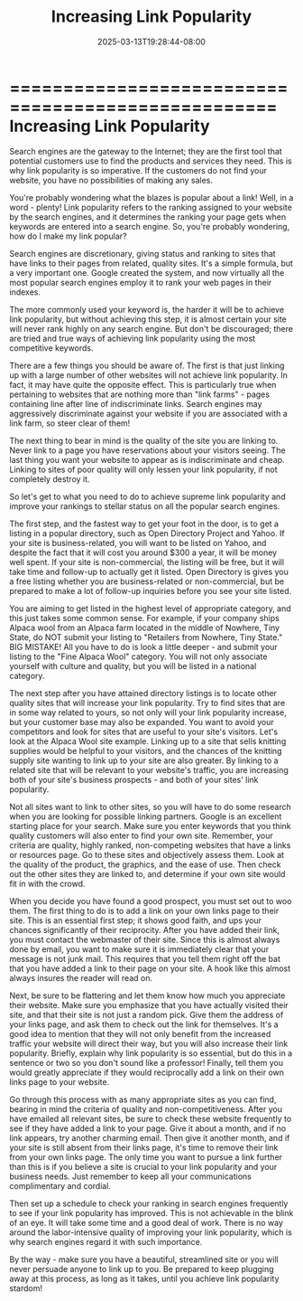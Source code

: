 ﻿---
title: "Increasing Link Popularity"
date: 2025-03-13T19:28:44-08:00
description: "10 search engine articles Tips for Web Success"
featured_image: "/images/10 search engine articles.jpg"
tags: ["10 search engine articles"]
---

===================================================
Increasing Link Popularity
===================================================

Search engines are the gateway to the Internet; they are
the first tool that potential customers use to find the
products and services they need. This is why link
popularity is so imperative. If the customers do not find
your website, you have no possibilities of making any
sales.

You're probably wondering what the blazes is popular about
a link! Well, in a word - plenty! Link popularity refers to
the ranking assigned to your website by the search engines,
and it determines the ranking your page gets when keywords
are entered into a search engine. So, you're probably
wondering, how do I make my link popular?

Search engines are discretionary, giving status and ranking
to sites that have links to their pages from related,
quality sites. It's a simple formula, but a very important
one. Google created the system, and now virtually all the
most popular search engines employ it to rank your web
pages in their indexes.

The more commonly used your keyword is, the harder it will
be to achieve link popularity, but without achieving this
step, it is almost certain your site will never rank highly
on any search engine. But don't be discouraged; there are
tried and true ways of achieving link popularity using the
most competitive keywords.

There are a few things you should be aware of. The first is
that just linking up with a large number of other websites
will not achieve link popularity. In fact, it may have
quite the opposite effect. This is particularly true when
pertaining to websites that are nothing more than "link
farms" - pages containing line after line of indiscriminate
links. Search engines may aggressively discriminate against
your website if you are associated with a link farm, so
steer clear of them!

The next thing to bear in mind is the quality of the site
you are linking to. Never link to a page you have
reservations about your visitors seeing. The last thing you
want your website to appear as is indiscriminate and cheap.
Linking to sites of poor quality will only lessen your link
popularity, if not completely destroy it.

So let's get to what you need to do to achieve supreme link
popularity and improve your rankings to stellar status on
all the popular search engines.

The first step, and the fastest way to get your foot in the
door, is to get a listing in a popular directory, such as
Open Directory Project and Yahoo. If your site is
business-related, you will want to be listed on Yahoo, and
despite the fact that it will cost you around $300 a year,
it will be money well spent. If your site is
non-commercial, the listing will be free, but it will take
time and follow-up to actually get it listed. Open
Directory is gives you a free listing whether you are
business-related or non-commercial, but be prepared to make
a lot of follow-up inquiries before you see your site
listed.

You are aiming to get listed in the highest level of
appropriate category, and this just takes some common
sense. For example, if your company ships Alpaca wool from
an Alpaca farm located in the middle of Nowhere, Tiny
State, do NOT submit your listing to "Retailers from
Nowhere, Tiny State." BIG MISTAKE! All you have to do is
look a little deeper - and submit your listing to the "Fine
Alpaca Wool" category. You will not only associate yourself
with culture and quality, but you will be listed in a
national category.

The next step after you have attained directory listings is
to locate other quality sites that will increase your link
popularity. Try to find sites that are in some way related
to yours, so not only will your link popularity increase,
but your customer base may also be expanded. You want to
avoid your competitors and look for sites that are useful
to your site's visitors. Let's look at the Alpaca Wool site
example. Linking up to a site that sells knitting supplies
would be helpful to your visitors, and the chances of the
knitting supply site wanting to link up to your site are
also greater. By linking to a related site that will be
relevant to your website's traffic, you are increasing both
of your site's business prospects - and both of your sites'
link popularity.

Not all sites want to link to other sites, so you will have
to do some research when you are looking for possible
linking partners. Google is an excellent starting place for
your search. Make sure you enter keywords that you think
quality customers will also enter to find your own site.
Remember, your criteria are quality, highly ranked,
non-competing websites that have a links or resources page.
Go to these sites and objectively assess them. Look at the
quality of the product, the graphics, and the ease of use.
Then check out the other sites they are linked to, and
determine if your own site would fit in with the crowd.

When you decide you have found a good prospect, you must
set out to woo them. The first thing to do is to add a link
on your own links page to their site. This is an essential
first step; it shows good faith, and ups your chances
significantly of their reciprocity. After you have added
their link, you must contact the webmaster of their site.
Since this is almost always done by email, you want to make
sure it is immediately clear that your message is not junk
mail. This requires that you tell them right off the bat
that you have added a link to their page on your site. A
hook like this almost always insures the reader will read
on.

Next, be sure to be flattering and let them know how much
you appreciate their website. Make sure you emphasize that
you have actually visited their site, and that their site
is not just a random pick. Give them the address of your
links page, and ask them to check out the link for
themselves. It's a good idea to mention that they will not
only benefit from the increased traffic your website will
direct their way, but you will also increase their link
popularity. Briefly, explain why link popularity is so
essential, but do this in a sentence or two so you don't
sound like a professor! Finally, tell them you would
greatly appreciate if they would reciprocally add a link on
their own links page to your website.

Go through this process with as many appropriate sites as
you can find, bearing in mind the criteria of quality and
non-competitiveness. After you have emailed all relevant
sites, be sure to check these website frequently to see if
they have added a link to your page. Give it about a month,
and if no link appears, try another charming email. Then
give it another month, and if your site is still absent
from their links page, it's time to remove their link from
your own links page. The only time you want to pursue a
link further than this is if you believe a site is crucial
to your link popularity and your business needs. Just
remember to keep all your communications complimentary and
cordial.

Then set up a schedule to check your ranking in search
engines frequently to see if your link popularity has
improved. This is not achievable in the blink of an eye. It
will take some time and a good deal of work. There is no
way around the labor-intensive quality of improving your
link popularity, which is why search engines regard it with
such importance.

By the way - make sure you have a beautiful, streamlined
site or you will never persuade anyone to link up to you.
Be prepared to keep plugging away at this process, as long
as it takes, until you achieve link popularity stardom!
